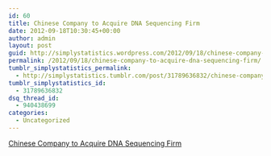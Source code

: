 ```yaml
---
id: 60
title: Chinese Company to Acquire DNA Sequencing Firm
date: 2012-09-18T10:30:45+00:00
author: admin
layout: post
guid: http://simplystatistics.wordpress.com/2012/09/18/chinese-company-to-acquire-dna-sequencing-firm
permalink: /2012/09/18/chinese-company-to-acquire-dna-sequencing-firm/
tumblr_simplystatistics_permalink:
  - http://simplystatistics.tumblr.com/post/31789636832/chinese-company-to-acquire-dna-sequencing-firm
tumblr_simplystatistics_id:
  - 31789636832
dsq_thread_id:
  - 940438699
categories:
  - Uncategorized
---
```

[Chinese Company to Acquire DNA Sequencing Firm](http://dealbook.nytimes.com/2012/09/17/chinese-company-to-acquire-dna-sequencing-firm/?smid=tu-share)